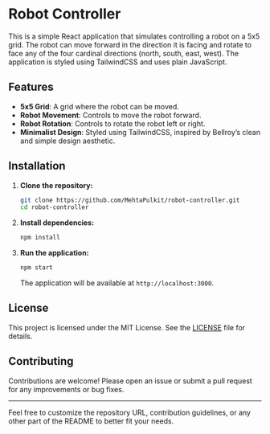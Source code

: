 # Robot Controller

This is a simple React application that simulates controlling a robot on a 5x5 grid. The robot can move forward in the direction it is facing and rotate to face any of the four cardinal directions (north, south, east, west). The application is styled using TailwindCSS and uses plain JavaScript.

## Features

- **5x5 Grid**: A grid where the robot can be moved.
- **Robot Movement**: Controls to move the robot forward.
- **Robot Rotation**: Controls to rotate the robot left or right.
- **Minimalist Design**: Styled using TailwindCSS, inspired by Bellroy’s clean and simple design aesthetic.

## Installation

1. **Clone the repository:**

    ```bash
    git clone https://github.com/MehtaPulkit/robot-controller.git
    cd robot-controller
    ```

2. **Install dependencies:**

    ```bash
    npm install
    ```

3. **Run the application:**

    ```bash
    npm start
    ```

    The application will be available at `http://localhost:3000`.


## License

This project is licensed under the MIT License. See the [LICENSE](LICENSE) file for details.

## Contributing

Contributions are welcome! Please open an issue or submit a pull request for any improvements or bug fixes.

---

Feel free to customize the repository URL, contribution guidelines, or any other part of the README to better fit your needs.
